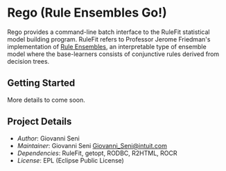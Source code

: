 Rego (Rule Ensembles Go!)
=========================

Rego provides a command-line batch interface to the RuleFit statistical model building program. RuleFit refers to Professor Jerome Friedman's implementation of [Rule Ensembles](
http://statweb.stanford.edu/~jhf/R_RuleFit.html), an interpretable type of ensemble model where the base-learners consists of conjunctive rules derived from decision trees.


## Getting Started

More details to come soon.


## Project Details

- *Author*: Giovanni Seni
- *Maintainer*: Giovanni Seni <Giovanni_Seni@intuit.com>
- *Dependencies*: RuleFit, getopt, RODBC, R2HTML, ROCR
- *License*: EPL (Eclipse Public License)


